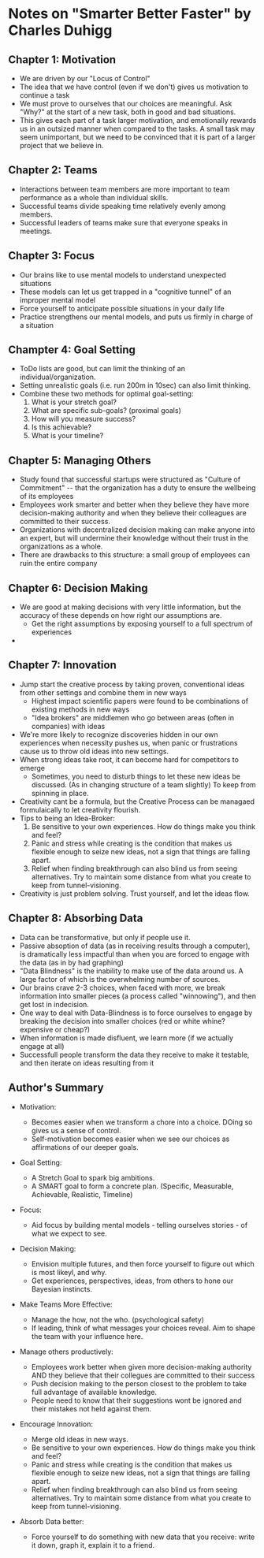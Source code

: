 # Notes on "Smarter Better Faster" by Charles Duhigg

## Chapter 1: Motivation
- We are driven by our "Locus of Control"
- The idea that we have control (even if we don't) gives us motivation to continue a task
- We must prove to ourselves that our choices are meaningful. Ask "Why?" at the start of a new task, both in good and bad situations.
- This gives each part of a task larger motivation, and emotionally rewards us in an outsized manner when compared to the tasks. A small task may seem unimportant, but we need to be convinced that it is part of a larger project that we believe in.  

## Chapter 2: Teams
- Interactions between team members are more important to team performance as a whole than individual skills.
- Successful teams divide speaking time relatively evenly among members.
- Successful leaders of teams make sure that everyone speaks in meetings.

## Chapter 3: Focus
- Our brains like to use mental models to understand unexpected situations
- These models can let us get trapped in a "cognitive tunnel" of an improper mental model
- Force yourself to anticipate possible situations in your daily life
- Practice strengthens our mental models, and puts us firmly in charge of a situation

## Champter 4: Goal Setting
- ToDo lists are good, but can limit the thinking of an individual/organization.
- Setting unrealistic goals (i.e. run 200m in 10sec) can also limit thinking.
- Combine these two methods for optimal goal-setting:
    1) What is your stretch goal?
    2) What are specific sub-goals? (proximal goals)
    3) How will you measure success?
    4) Is this achievable?
    5) What is your timeline?

## Chapter 5: Managing Others
- Study found that successful startups were structured as "Culture of Commitment" -- that the organization has a duty to ensure the wellbeing of its employees
- Employees work smarter and better when they believe they have more decision-making authority and when they believe their colleagues are committed to their success.
- Organizations with decentralized decision making can make anyone into an expert, but will undermine their knowledge without their trust in the organizations as a whole.
- There are drawbacks to this structure: a small group of employees can ruin the entire company

## Chapter 6: Decision Making
- We are good at making decisions with very little information, but the accuracy of these depends on how right our assumptions are.
    - Get the right assumptions by exposing yourself to a full spectrum of experiences
-

## Chapter 7: Innovation
- Jump start the creative process by taking proven, conventional ideas from other settings and combine them in new ways
    - Highest impact scientific papers were found to be combinations of existing methods in new ways
    - "Idea brokers" are middlemen who go between areas (often in companies) with ideas
- We're more likely to recognize discoveries hidden in our own experiences when necessity pushes us, when panic or frustrations cause us to throw old ideas into new settings.
- When strong ideas take root, it can become hard for competitors to emerge
    - Sometimes, you need to disturb things to let these new ideas be discussed. (As in changing structure of a team slightly) To keep from spinning in place.
- Creativity cant be a formula, but the Creative Process can be managaed formulaically to let creativity flourish.
- Tips to being an Idea-Broker:
    1) Be sensitive to your own experiences. How do things make you think and feel?
    2) Panic and stress while creating is the condition that makes us flexible enough to seize new ideas, not a sign that things are falling apart.
    3) Relief when finding breakthrough can also blind us from seeing alternatives. Try to maintain some distance from what you create to keep from tunnel-visioning.
- Creativity is just problem solving. Trust yourself, and let the ideas flow.


## Chapter 8: Absorbing Data
- Data can be transformative, but only if people use it.
- Passive absoption of data (as in receiving results through a computer), is dramatically less impactful than when you are forced to engage with the data (as in by had graphing)
- "Data Blindness" is the inability to make use of the data around us. A large factor of which is the overwhelming number of sources.
- Our brains crave 2-3 choices, when faced with more, we break information into smaller pieces (a process called "winnowing"), and then get lost in indecision.
- One way to deal with Data-Blindness is to force ourselves to engage by breaking the decision into smaller choices (red or white whine? expensive or cheap?)
- When information is made disfluent, we learn more (if we actually engage at all)
- Successfull people transform the data they receive to make it testable, and then iterate on ideas resulting from it


## Author's Summary

- Motivation:
    - Becomes easier when we transform a chore into a choice. DOing so gives us a sense of control.
    - Self-motivation becomes easier when we see our choices as affirmations of our deeper goals.

- Goal Setting:
    - A Stretch Goal to spark big ambitions.
    - A SMART goal to form a concrete plan. (Specific, Measurable, Achievable, Realistic, Timeline)

- Focus:
    - Aid focus by building mental models - telling ourselves stories - of what we expect to see.

- Decision Making:
    - Envision multiple futures, and then force yourself to figure out which is most likeyl, and why.
    - Get experiences, perspectives, ideas, from others to hone our Bayesian instincts.

- Make Teams More Effective:
    - Manage the how, not the who. (psychological safety)
    - If leading, think of what messages your choices reveal. Aim to shape the team with your influence here.

- Manage others productively:
    - Employees work better when given more decision-making authority AND they believe that their collegues are committed to their success
    - Push decision making to the person closest to the problem to take full advantage of available knowledge.
    - People need to know that their suggestions wont be ignored and their mistakes not held against them.

- Encourage Innovation:
    - Merge old ideas in new ways.
    - Be sensitive to your own experiences. How do things make you think and feel?
    - Panic and stress while creating is the condition that makes us flexible enough to seize new ideas, not a sign that things are falling apart.
    - Relief when finding breakthrough can also blind us from seeing alternatives. Try to maintain some distance from what you create to keep from tunnel-visioning.

- Absorb Data better:
    - Force yourself to do something with new data that you receive: write it down, graph it, explain it to a friend.
